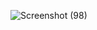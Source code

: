 ![Screenshot (98)](https://github.com/user-attachments/assets/cae0e647-ac6e-4a96-9785-4c9c866a896e)
